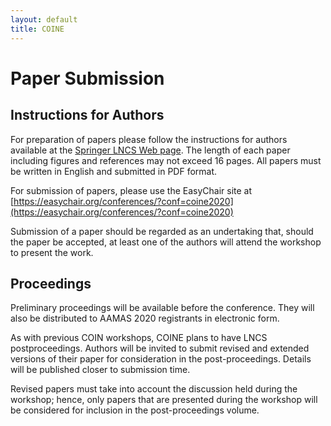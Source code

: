 ```yaml
---
layout: default
title: COINE
---
```


# Paper Submission

## Instructions for Authors

For preparation of papers please follow the instructions for authors available at the [Springer LNCS Web page](https://www.springer.com/gp/computer-science/lncs/conference-proceedings-guidelines).
The length of each paper including figures and references may not exceed 16 pages.
All papers must be written in English and submitted in PDF format. 

For submission of papers, please use the EasyChair site at [https://easychair.org/conferences/?conf=coine2020](https://easychair.org/conferences/?conf=coine2020)

Submission of a paper should be regarded as an undertaking that, should the paper be accepted, at least one of the authors will attend the workshop to present the work. 

## Proceedings

Preliminary proceedings will be available before the conference.
They will also be distributed to AAMAS 2020 registrants in electronic form. 

As with previous COIN workshops, COINE plans to have LNCS postproceedings. Authors will be invited to submit revised and extended versions of their paper for consideration in the post-proceedings. Details will be published closer to submission time. 

Revised papers must take into account the discussion held during the workshop; hence, only papers that are presented during the workshop will be considered for inclusion in the post-proceedings volume.
